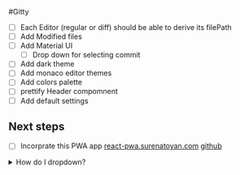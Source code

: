 #Gitty

- [ ] Each Editor (regular or diff) should be able to derive its filePath
- [ ] Add Modified files
- [ ] Add Material UI
  - [ ] Drop down for selecting commit
- [ ] Add dark theme
- [ ] Add monaco editor themes
- [ ] Add colors palette
- [ ] prettify Header compomnent
- [ ] Add default settings

## Next steps

- [ ] Incorprate this PWA app [react-pwa.surenatoyan.com](https://react-pwa.surenatoyan.com/page-2) [github](https://github.com/suren-atoyan/react-pwa)

<details>
<summary>How do I dropdown?</summary>
<br>
This is how you dropdown.
<br><br>
<pre>
&lt;details&gt;
&lt;summary&gt;How do I dropdown?&lt;&#47;summary&gt;
&lt;br&gt;
This is how you dropdown.
&lt;&#47;details&gt;
</pre>
</details>

